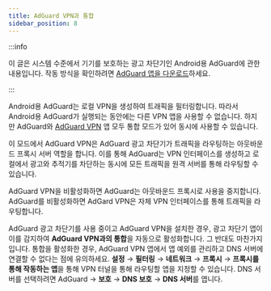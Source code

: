 ```yaml
---
title: AdGuard VPN과 통합
sidebar_position: 8
---
```


:::info

이 글은 시스템 수준에서 기기를 보호하는 광고 차단기인 Android용 AdGuard에 관한 내용입니다. 작동 방식을 확인하려면 [AdGuard 앱을 다운로드](https://agrd.io/download-kb-adblock)하세요.

:::

Android용 AdGuard는 로컬 VPN을 생성하여 트래픽을 필터링합니다. 따라서 Android용 AdGuard가 실행되는 동안에는 다른 VPN 앱을 사용할 수 없습니다. 하지만 AdGuard와 [AdGuard VPN](https://adguard-vpn.com/) 앱 모두 통합 모드가 있어 동시에 사용할 수 있습니다.

이 모드에서 AdGuard VPN은 AdGuard 광고 차단기가 트래픽을 라우팅하는 아웃바운드 프록시 서버 역할을 합니다. 이를 통해 AdGuard는 VPN 인터페이스를 생성하고 로컬에서 광고와 추적기를 차단하는 동시에 모든 트래픽을 원격 서버를 통해 라우팅할 수 있습니다.

AdGuard VPN을 비활성화하면 AdGuard는 아웃바운드 프록시로 사용을 중지합니다. AdGuard를 비활성화하면 AdGard VPN은 자체 VPN 인터페이스를 통해 트래픽을 라우팅합니다.

AdGuard 광고 차단기를 사용 중이고 AdGuard VPN을 설치한 경우, 광고 차단기 앱이 이를 감지하여 **AdGuard VPN과의 통합**을 자동으로 활성화합니다. 그 반대도 마찬가지입니다. 통합을 활성화한 경우, AdGuard VPN 앱에서 앱 예외를 관리하고 DNS 서버에 연결할 수 없다는 점에 유의하세요. **설정** → **필터링** → **네트워크** → **프록시** → **프록시를 통해 작동하는 앱**을 통해 VPN 터널을 통해 라우팅할 앱을 지정할 수 있습니다. DNS 서버를 선택하려면 AdGuard → **보호** → **DNS 보호** → **DNS 서버**를 엽니다.
